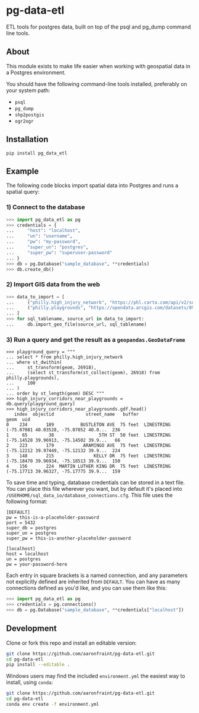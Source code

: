 # pg-data-etl

ETL tools for postgres data, built on top of the psql and pg_dump command line tools.

## About

This module exists to make life easier when working with geospatial data in a Postgres environment.

You should have the following command-line tools installed, preferably on your system path:

- `psql`
- `pg_dump`
- `shp2postgis`
- `ogr2ogr`

## Installation

`pip install pg_data_etl`

## Example

The following code blocks import spatial data into Postgres and runs a spatial query:

### 1) Connect to the database

```python
>>> import pg_data_etl as pg
>>> credentials = {
...     "host": "localhost",
...     "un": "username",
...     "pw": "my-password",
...     "super_un": "postgres",
...     "super_pw": "superuser-password"
... }
>>> db = pg.Database("sample_database", **credentials)
>>> db.create_db()
```

### 2) Import GIS data from the web

```python
>>> data_to_import = [
...     ("philly.high_injury_network", "https://phl.carto.com/api/v2/sql?filename=high_injury_network_2020&format=geojson&skipfields=cartodb_id&q=SELECT+*+FROM+high_injury_network_2020"),
...     ("philly.playgrounds", "https://opendata.arcgis.com/datasets/899c807e205244278b3f39421be8489c_0.geojson")
... ]
>>> for sql_tablename, source_url in data_to_import:
...     db.import_geo_file(source_url, sql_tablename)
```

### 3) Run a query and get the result as a `geopandas.GeoDataFrame`

```
>>> playground_query = """
... select * from philly.high_injury_network
... where st_dwithin(
...     st_transform(geom, 26918),
...     (select st_transform(st_collect(geom), 26918) from philly.playgrounds),
...     100
... )
... order by st_length(geom) DESC """
>>> high_injury_corridors_near_playgrounds = db.query(playground_query)
>>> high_injury_corridors_near_playgrounds.gdf.head()
   index  objectid            street_name   buffer                                               geom  uid
0    234       189          BUSTLETON AVE  75 feet  LINESTRING (-75.07081 40.03528, -75.07052 40.0...  236
1     65        38                 5TH ST  50 feet  LINESTRING (-75.14528 39.96913, -75.14502 39.9...   66
2    223       179           ARAMINGO AVE  75 feet  LINESTRING (-75.12212 39.97449, -75.12132 39.9...  224
3    148       215               KELLY DR  75 feet  LINESTRING (-75.18470 39.96934, -75.18513 39.9...  150
4    156       224  MARTIN LUTHER KING DR  75 feet  LINESTRING (-75.17713 39.96327, -75.17775 39.9...  159
```

To save time and typing, database credentials can be stored in a text file. You can place this file wherever you want,
but by default it's placed into `/USERHOME/sql_data_io/database_connections.cfg`. This file uses the following format:

```
[DEFAULT]
pw = this-is-a-placeholder-password
port = 5432
super_db = postgres
super_un = postgres
super_pw = this-is-another-placeholder-password

[localhost]
host = localhost
un = postgres
pw = your-password-here
```

Each entry in square brackets is a named connection, and any parameters not explicitly defined are inherited from `DEFAULT`.
You can have as many connections defined as you'd like, and you can use them like this:

```python
>>> import pg_data_etl as pg
>>> credentials = pg.connections()
>>> db = pg.Database("sample_database", **credentials["localhost"])
```

## Development

Clone or fork this repo and install an editable version:

```bash
git clone https://github.com/aaronfraint/pg-data-etl.git
cd pg-data-etl
pip install --editable .
```

Windows users may find the included `environment.yml` the easiest way to install, using `conda`:

```bash
git clone https://github.com/aaronfraint/pg-data-etl.git
cd pg-data-etl
conda env create -f environment.yml
```
